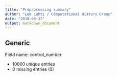 ```yaml
---
title: "Preprocessing summary"
author: "Leo Lahti / Computational History Group"
date: "2018-08-17"
output: markdown_document
---
```


## Generic

Field name: control_number

 * 10000 unique entries
 * 0 missing entries (0)




